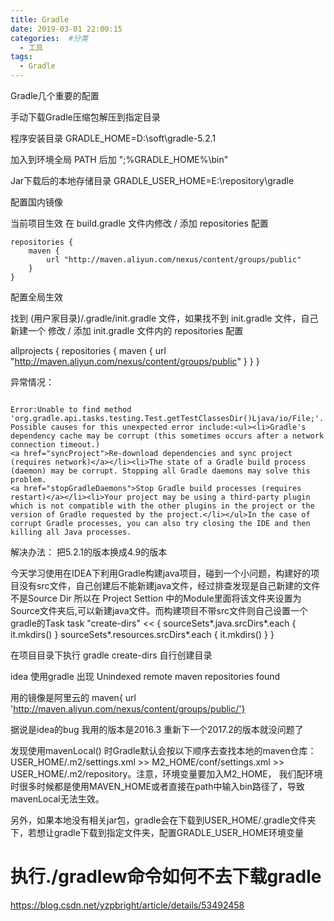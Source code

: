 ```yaml
---
title: Gradle
date: 2019-03-01 22:00:15
categories:  #分类
  - 工具
tags:
  - Gradle
---
```


Gradle几个重要的配置

手动下载Gradle压缩包解压到指定目录

程序安装目录
GRADLE_HOME=D:\soft\gradle-5.2.1

加入到环境全局
PATH 后加 ";%GRADLE_HOME%\bin"

Jar下载后的本地存储目录
GRADLE_USER_HOME=E:\repository\gradle

配置国内镜像

当前项目生效
在 build.gradle 文件内修改 / 添加 repositories 配置

```
repositories {
    maven {
        url "http://maven.aliyun.com/nexus/content/groups/public"
    }
}
```

 配置全局生效

 找到 (用户家目录)/.gradle/init.gradle 文件，如果找不到 init.gradle 文件，自己新建一个
  修改 / 添加 init.gradle 文件内的 repositories 配置

 allprojects {
    repositories {
        maven {
            url "http://maven.aliyun.com/nexus/content/groups/public"
        }
    }
}



异常情况：
```

Error:Unable to find method 'org.gradle.api.tasks.testing.Test.getTestClassesDir()Ljava/io/File;'.
Possible causes for this unexpected error include:<ul><li>Gradle's dependency cache may be corrupt (this sometimes occurs after a network connection timeout.)
<a href="syncProject">Re-download dependencies and sync project (requires network)</a></li><li>The state of a Gradle build process (daemon) may be corrupt. Stopping all Gradle daemons may solve this problem.
<a href="stopGradleDaemons">Stop Gradle build processes (requires restart)</a></li><li>Your project may be using a third-party plugin which is not compatible with the other plugins in the project or the version of Gradle requested by the project.</li></ul>In the case of corrupt Gradle processes, you can also try closing the IDE and then killing all Java processes.

```

解决办法：
把5.2.1的版本换成4.9的版本


今天学习使用在IDEA下利用Gradle构建java项目，碰到一个小问题，构建好的项目没有src文件，自己创建后不能新建java文件，经过排查发现是自己新建的文件不是Source Dir 所以在 Project Settion 中的Module里面将该文件夹设置为Source文件夹后,可以新建java文件。而构建项目不带src文件则自己设置一个gradle的Task
task "create-dirs" << {
    sourceSets*.java.srcDirs*.each { it.mkdirs() }
    sourceSets*.resources.srcDirs*.each { it.mkdirs() }
}

在项目目录下执行 gradle create-dirs 自行创建目录




idea 使用gradle 出现 Unindexed remote maven repositories found

用的镜像是阿里云的 maven{ url 'http://maven.aliyun.com/nexus/content/groups/public/'}

据说是idea的bug 我用的版本是2016.3 重新下一个2017.2的版本就没问题了


发现使用mavenLocal() 时Gradle默认会按以下顺序去查找本地的maven仓库：USER_HOME/.m2/settings.xml >> M2_HOME/conf/settings.xml >> USER_HOME/.m2/repository。注意，环境变量要加入M2_HOME， 我们配环境时很多时候都是使用MAVEN_HOME或者直接在path中输入bin路径了，导致mavenLocal无法生效。

另外，如果本地没有相关jar包，gradle会在下载到USER_HOME/.gradle文件夹下，若想让gradle下载到指定文件夹，配置GRADLE_USER_HOME环境变量




# 执行./gradlew命令如何不去下载gradle
https://blog.csdn.net/yzpbright/article/details/53492458
